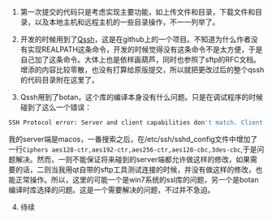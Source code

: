 1. 第一次提交的代码只是考虑实现主要功能，如上传文件和目录，下载文件和目录，以及本地主机和远程主机的一些目录操作，不一一列举了。

2. 开发的时候用到了[Qssh](https://github.com/lvklabs/QSsh)，这是在github上的一个项目。不知道为什么作者没有实现REALPATH这条命令，开发的时候觉得没有这条命令不是太方便，于是自己加了这条命令。大体上也是依样画葫芦，同时也参照了sftp的RFC文档。增添的内容比较零散，也没有打算给原版提交，所以就把更改过后的整个qssh的代码目录附在这里了。

3. Qssh用到了botan，这个库的编译本身没有什么问题。只是在调试程序的时候碰到了这么一个错误：

  ```bash
  SSH Protocol error: Server and client capabilities don't match. Client list was: aes128-cbc,3des-cbc.Server list was chacha20-poly1305@openssh.com,aes128-ctr,aes192-ctr,aes256-ctr,aes128-gcm@openssh.com,aes256-gcm@openssh.com.
  ```

  我的server端是macos，一番搜索之后，在/etc/ssh/sshd_config文件中增加了一行`Ciphers aes128-ctr,aes192-ctr,aes256-ctr,aes128-cbc,3des-cbc`,于是问题解决。然而，一则不能保证将来碰到的server端都允许做这样的修改，如果需要的话，二则当我用qt自带的sftp工具测试连接的时候，并没有做这样的修改，也能正常操作。所以，这里的可能一个是win7系统的ssl库的问题，另一个是botan编译时库选择的问题。这是一个需要解决的问题，不过并不急迫。
  
4. 待续



